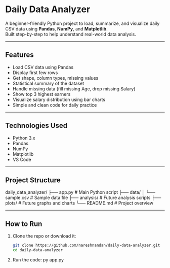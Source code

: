 # Daily Data Analyzer

A beginner-friendly Python project to load, summarize, and visualize daily CSV data using **Pandas**, **NumPy**, and **Matplotlib**.  
Built step-by-step to help understand real-world data analysis.

---

##  Features

- Load CSV data using Pandas  
- Display first few rows  
- Get shape, column types, missing values  
- Statistical summary of the dataset  
- Handle missing data (fill missing Age, drop missing Salary)  
- Show top 3 highest earners  
- Visualize salary distribution using bar charts  
- Simple and clean code for daily practice  

---

## Technologies Used

- Python 3.x  
- Pandas  
- NumPy  
- Matplotlib
- VS Code

---

## Project Structure

daily_data_analyzer/
├── app.py # Main Python script
├── data/
│ └── sample.csv # Sample data file
├── analysis/ # Future analysis scripts
├── plots/ # Future graphs and charts
└── README.md # Project overview


---

## How to Run

1. Clone the repo or download it:
   ```bash
   git clone https://github.com/nareshnandan/daily-data-analyzer.git
   cd daily-data-analyzer

2. Run the code:
py app.py